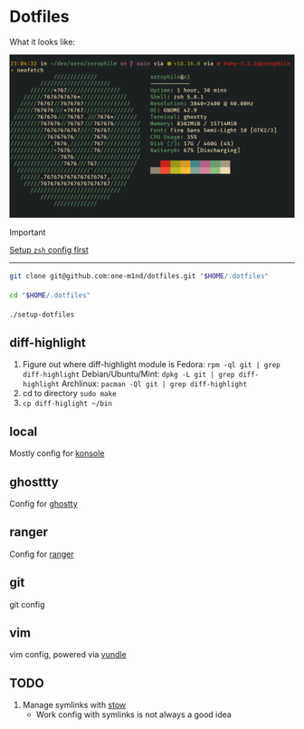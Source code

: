 # Dotfiles

What it looks like:

![sample screenshot](images/screenshot.png)

> [!IMPORTANT]
> [Setup `zsh` config first](https://github.com/one-m1nd/prezto)

---

```bash
git clone git@github.com:one-m1nd/dotfiles.git "$HOME/.dotfiles"

cd "$HOME/.dotfiles"

./setup-dotfiles
```

## diff-highlight
1. Figure out where diff-highlight module is
Fedora: `rpm -ql git | grep diff-highlight`
Debian/Ubuntu/Mint: `dpkg -L git | grep diff-highlight`
Archlinux: `pacman -Ql git | grep diff-highlight`
2. cd to directory `sudo make`
3. `cp diff-higlight ~/bin`

## local
Mostly config for [konsole](https://konsole.kde.org/)

## ghosttty
Config for [ghostty](https://ghostty.org/)

## ranger
Config for [ranger](https://github.com/ranger/ranger)

## git
git config

## vim
vim config, powered via [vundle](https://github.com/VundleVim/Vundle.vim)

## TODO
1. Manage symlinks with [stow](https://www.gnu.org/software/stow/manual/stow.html)
    * Work config with symlinks is not always a good idea 